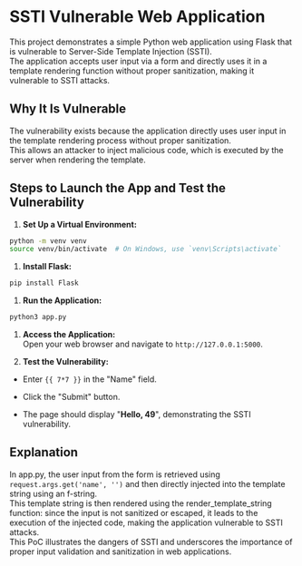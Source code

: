 # SSTI Vulnerable Web Application 
This project demonstrates a simple Python web application using Flask that is vulnerable to Server-Side Template Injection (SSTI).  
The application accepts user input via a form and directly uses it in a template rendering function without proper sanitization, making it vulnerable to SSTI attacks.  

## Why It Is Vulnerable 
The vulnerability exists because the application directly uses user input in the template rendering process without proper sanitization.  
This allows an attacker to inject malicious code, which is executed by the server when rendering the template.  

## Steps to Launch the App and Test the Vulnerability 
 
1. **Set Up a Virtual Environment:**


```sh
python -m venv venv
source venv/bin/activate  # On Windows, use `venv\Scripts\activate`
```  

 
1. **Install Flask:**  


```sh
pip install Flask
```  
 
1. **Run the Application:**  


```sh
python3 app.py
```  
 
1. **Access the Application:**   
Open your web browser and navigate to `http://127.0.0.1:5000`.  
 
2. **Test the Vulnerability:**  
 
- Enter `{{ 7*7 }}` in the "Name" field.  

- Click the "Submit" button.  

- The page should display "**Hello, 49**", demonstrating the SSTI vulnerability.  




## Explanation 
In app.py, the user input from the form is retrieved using `request.args.get('name', '')` and then directly injected into the template string using an f-string.  
This template string is then rendered using the render_template_string function: since the input is not sanitized or escaped, it leads to the execution of the injected code, making the application vulnerable to SSTI attacks.  
This PoC illustrates the dangers of SSTI and underscores the importance of proper input validation and sanitization in web applications.  
